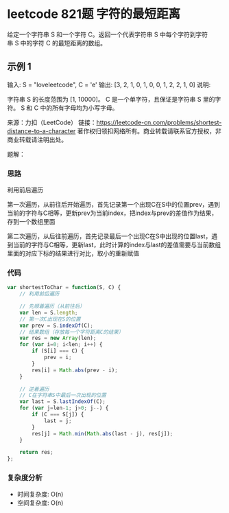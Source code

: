 # leetcode 821题 字符的最短距离

给定一个字符串 S 和一个字符 C。返回一个代表字符串 S 中每个字符到字符串 S 中的字符 C 的最短距离的数组。

## 示例 1

输入: S = "loveleetcode", C = 'e'
输出: [3, 2, 1, 0, 1, 0, 0, 1, 2, 2, 1, 0]
说明:

字符串 S 的长度范围为 [1, 10000]。
C 是一个单字符，且保证是字符串 S 里的字符。
S 和 C 中的所有字母均为小写字母。

来源：力扣（LeetCode）
链接：<https://leetcode-cn.com/problems/shortest-distance-to-a-character>
著作权归领扣网络所有。商业转载请联系官方授权，非商业转载请注明出处。

题解：

### 思路

利用前后遍历

第一次遍历，从前往后开始遍历，首先记录第一个出现C在S中的位置prev，遇到当前的字符与C相等，更新prev为当前index，把index与prev的差值作为结果，存到一个数组里面

第二次遍历，从后往前遍历，首先记录最后一个出现C在S中出现的位置last，遇到当前的字符与C相等，更新last，此时计算的index与last的差值需要与当前数组里面的对应下标的结果进行对比，取小的重新赋值

### 代码

```js
var shortestToChar = function(S, C) {
    // 利用前后遍历

    // 先顺着遍历（从前往后）
    var len = S.length;
    // 第一次C出现在S的位置
    var prev = S.indexOf(C);
    // 结果数组（存放每一个字符距离C的结果）
    var res = new Array(len);
    for (var i=0; i<len; i++) {
        if (S[i] === C) {
            prev = i;
        }
        res[i] = Math.abs(prev - i);
    }

    // 逆着遍历
    // C在字符串S中最后一次出现的位置
    var last = S.lastIndexOf(C);
    for (var j=len-1; j>0; j--) {
        if (C === S[j]) {
            last = j;
        }
        res[j] = Math.min(Math.abs(last - j), res[j]);
    }

    return res;
};

```

### 复杂度分析

- 时间复杂度: O(n)
- 空间复杂度: O(n)
